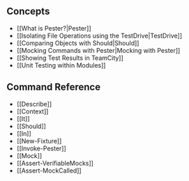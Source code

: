 Concepts
----------
* [[What is Pester?|Pester]]
* [[Isolating File Operations using the TestDrive|TestDrive]]
* [[Comparing Objects with Should|Should]]
* [[Mocking Commands with Pester|Mocking with Pester]]
* [[Showing Test Results in TeamCity]]
* [[Unit Testing within Modules]]

Command Reference
------------------
* [[Describe]]
* [[Context]]
* [[It]]
* [[Should]]
* [[In]]
* [[New-Fixture]]
* [[Invoke-Pester]]
* [[Mock]]
* [[Assert-VerifiableMocks]]
* [[Assert-MockCalled]]